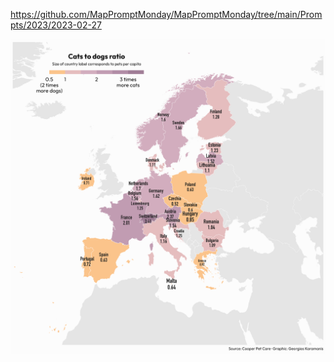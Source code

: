 https://github.com/MapPromptMonday/MapPromptMonday/tree/main/Prompts/2023/2023-02-27

![](plots/favorite_animal.png)
